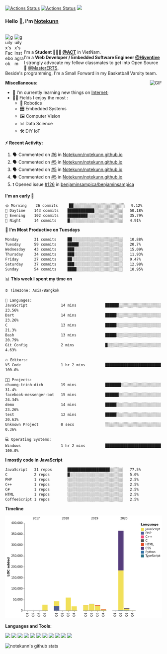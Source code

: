 [![Actions Status](https://github.com/Notekunn/Notekunn/workflows/wakatime-stats/badge.svg)](https://github.com/Notekunn/Notekunn/actions)
[![Actions Status](https://github.com/Notekunn/Notekunn/workflows/update-gh-activity/badge.svg)](https://github.com/Notekunn/Notekunn/actions)
![](https://visitor-badge.glitch.me/badge?page_id=guilyx.guilyx)

### Hello 👋, I'm [Notekunn](https://Notekunn.github.io) 

<br/>
<a href="https://www.facebook.com/ShiinDz">
  <img align="left" alt="guilyx's Facebook" width="30px" src="https://image.flaticon.com/icons/svg/2111/2111342.svg" />
</a>
<a href="https://www.instagram.com/_unique.scary_">
  <img align="left" alt="guilyx's Instagram" width="30px" src="https://image.flaticon.com/icons/svg/2111/2111421.svg" />
</a> <br /> <br />

I'm a **Student 👨🏽‍💼 [@ACT](http://actvn.edu.vn/)** in VietNam. <br />
I'm a **Web Developer / Embedded Software Engineer [@Hiventive](https://www.hiventive.com)**  <br />
I strongly advocate my fellow classmates to get into Open Source 📢 [@MasterERTS](https://github.com/MasterERTS).  <br />
Beside's programming, I'm a Small Forward in my Basketball Varsity team. <br />

  <img align="right" alt="GIF" src="https://media1.tenor.com/images/1c6140897565e34a4e98f618e220dc0d/tenor.gif?itemid=9358372" />
  
**Miscellaneous:**

- 📖 I’m currently learning new things on [Internet](https://www.google.com.vn);
- 🤹🏽 Fields I enjoy the most :
  - 🤖 Robotics 
  - 🎛 Embedded Systems
  - 🖼 Computer Vision
  - 📊 Data Science
  - 🛠 DIY IoT

**:zap: Recent Activity:**

<!--START_SECTION:activity-->
1. 🗣 Commented on [#6](https://github.com//Notekunn/notekunn.github.io/issues/6) in [Notekunn/notekunn.github.io](https://github.com//Notekunn/notekunn.github.io)
2. 🗣 Commented on [#5](https://github.com//Notekunn/notekunn.github.io/issues/5) in [Notekunn/notekunn.github.io](https://github.com//Notekunn/notekunn.github.io)
3. 🗣 Commented on [#5](https://github.com//Notekunn/notekunn.github.io/issues/5) in [Notekunn/notekunn.github.io](https://github.com//Notekunn/notekunn.github.io)
4. 🗣 Commented on [#5](https://github.com//Notekunn/notekunn.github.io/issues/5) in [Notekunn/notekunn.github.io](https://github.com//Notekunn/notekunn.github.io)
5. ❗️ Opened issue [#126](https://github.com//benjaminsampica/benjaminsampica/issues/126) in [benjaminsampica/benjaminsampica](https://github.com//benjaminsampica/benjaminsampica)
<!--END_SECTION:activity-->

<!--START_SECTION:waka-->
**I'm an early 🐤** 

```text
🌞 Morning    26 commits     ██░░░░░░░░░░░░░░░░░░░░░░░   9.12% 
🌆 Daytime    143 commits    ████████████░░░░░░░░░░░░░   50.18% 
🌃 Evening    102 commits    █████████░░░░░░░░░░░░░░░░   35.79% 
🌙 Night      14 commits     █░░░░░░░░░░░░░░░░░░░░░░░░   4.91%

```
📅 **I'm Most Productive on Tuesdays** 

```text
Monday       31 commits     ██░░░░░░░░░░░░░░░░░░░░░░░   10.88% 
Tuesday      59 commits     █████░░░░░░░░░░░░░░░░░░░░   20.7% 
Wednesday    43 commits     ███░░░░░░░░░░░░░░░░░░░░░░   15.09% 
Thursday     34 commits     ███░░░░░░░░░░░░░░░░░░░░░░   11.93% 
Friday       27 commits     ██░░░░░░░░░░░░░░░░░░░░░░░   9.47% 
Saturday     37 commits     ███░░░░░░░░░░░░░░░░░░░░░░   12.98% 
Sunday       54 commits     ████░░░░░░░░░░░░░░░░░░░░░   18.95%

```


📊 **This week I spent my time on** 

```text
⌚︎ Timezone: Asia/Bangkok

💬 Languages: 
JavaScript               14 mins             ██████░░░░░░░░░░░░░░░░░░░   23.56% 
Dart                     14 mins             █████░░░░░░░░░░░░░░░░░░░░   23.26% 
C                        13 mins             █████░░░░░░░░░░░░░░░░░░░░   21.3% 
Bash                     13 mins             █████░░░░░░░░░░░░░░░░░░░░   20.79% 
Git Config               2 mins              █░░░░░░░░░░░░░░░░░░░░░░░░   4.63%

🔥 Editors: 
VS Code                  1 hr 2 mins         █████████████████████████   100.0%

🐱‍💻 Projects: 
chuong-trinh-dich        19 mins             ███████░░░░░░░░░░░░░░░░░░   31.4% 
facebook-messenger-bot   15 mins             ██████░░░░░░░░░░░░░░░░░░░   24.34% 
demo                     14 mins             █████░░░░░░░░░░░░░░░░░░░░   23.26% 
test                     12 mins             █████░░░░░░░░░░░░░░░░░░░░   20.63% 
Unknown Project          0 secs              ░░░░░░░░░░░░░░░░░░░░░░░░░   0.36%

💻 Operating Systems: 
Windows                  1 hr 2 mins         █████████████████████████   100.0%

```

**I mostly code in JavaScript** 

```text
JavaScript   31 repos       ███████████████████░░░░░░   77.5% 
C            2 repos        █░░░░░░░░░░░░░░░░░░░░░░░░   5.0% 
PHP          1 repos        ░░░░░░░░░░░░░░░░░░░░░░░░░   2.5% 
C++          1 repos        ░░░░░░░░░░░░░░░░░░░░░░░░░   2.5% 
C#           1 repos        ░░░░░░░░░░░░░░░░░░░░░░░░░   2.5% 
HTML         1 repos        ░░░░░░░░░░░░░░░░░░░░░░░░░   2.5% 
CoffeeScript 1 repos        ░░░░░░░░░░░░░░░░░░░░░░░░░   2.5%

```


**Timeline**

![Chart not found](https://github.com/Notekunn/Notekunn/blob/master/charts/bar_graph.png) 


<!--END_SECTION:waka-->

**Languages and Tools:**  

<code><img height="50" src="https://image.flaticon.com/icons/svg/2861/2861557.svg"></code>
<code><img height="50" src="https://image.flaticon.com/icons/svg/3190/3190604.svg"></code>
<code><img height="50" src="https://image.flaticon.com/icons/svg/2942/2942156.svg"></code>
<code><img height="50" src="https://img.icons8.com/color/48/000000/golang.png"></code>
<code><img height="50" src="https://image.flaticon.com/icons/svg/1628/1628182.svg"></code>
<code><img height="50" src="https://image.flaticon.com/icons/png/512/2085/2085061.png"></code>
<code><img height="50" src="https://image.flaticon.com/icons/svg/2535/2535543.svg"></code>
<code><img height="50" src="https://cdn.icon-icons.com/icons2/1508/PNG/512/matlab_104289.png"></code>
<code><img height="50" src="https://image.flaticon.com/icons/svg/2721/2721297.svg"></code>
<code><img height="50" src="https://image.flaticon.com/icons/svg/752/752605.svg"></code>
<code><img height="50" src="https://image.flaticon.com/icons/svg/1680/1680899.svg"></code>

![notekunn's github stats](https://github-readme-stats.vercel.app/api?username=notekunn&show_icons=true&hide_border=true)
